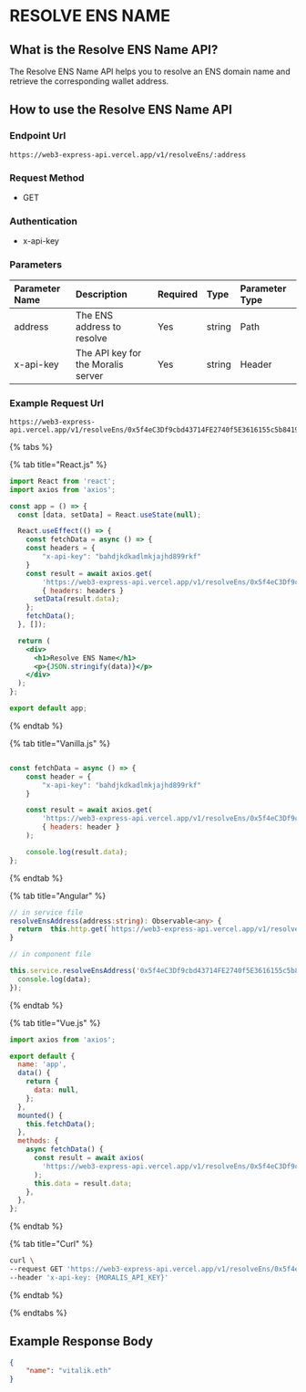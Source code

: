 # RESOLVE ENS NAME

## What is the Resolve ENS Name API?

The Resolve ENS Name API helps you to resolve an ENS domain name and retrieve the corresponding wallet address.

<!-- How to call the enpiont  -->

## How to use the Resolve ENS Name API

### Endpoint Url

```text
https://web3-express-api.vercel.app/v1/resolveEns/:address
```

### Request Method

* GET

### Authentication

* x-api-key

### Parameters

| Parameter Name | Description | Required | Type | Parameter Type |
| :--- | :--- | :--- | :--- | :--- |
| address | The ENS address to resolve | Yes | string | Path |
|x-api-key| The API key for the Moralis server | Yes | string | Header |

### Example Request Url

```text
https://web3-express-api.vercel.app/v1/resolveEns/0x5f4eC3Df9cbd43714FE2740f5E3616155c5b8419
```

<!-- tabs -->

{% tabs %}

{% tab title="React.js" %}

```jsx
import React from 'react';
import axios from 'axios';

const app = () => {
  const [data, setData] = React.useState(null);

  React.useEffect(() => {
    const fetchData = async () => {
    const headers = {
        "x-api-key": "bahdjkdkadlmkjajhd899rkf"
    }
    const result = await axios.get(
        'https://web3-express-api.vercel.app/v1/resolveEns/0x5f4eC3Df9cbd43714FE2740f5E3616155c5b8419',
        { headers: headers }
      setData(result.data);
    };
    fetchData();
  }, []);

  return (
    <div>
      <h1>Resolve ENS Name</h1>
      <p>{JSON.stringify(data)}</p>
    </div>
  );
};

export default app;
```

{% endtab %}

{% tab title="Vanilla.js" %}

```js

const fetchData = async () => {
    const header = {
        "x-api-key": "bahdjkdkadlmkjajhd899rkf"
    }

    const result = await axios.get(
        'https://web3-express-api.vercel.app/v1/resolveEns/0x5f4eC3Df9cbd43714FE2740f5E3616155c5b8419',
        { headers: header }
    );

    console.log(result.data);
};
```

{% endtab %}

{% tab title="Angular" %}

```ts
// in service file 
resolveEnsAddress(address:string): Observable<any> {
  return  this.http.get(`https://web3-express-api.vercel.app/v1/resolveEns/${address}`, headers)
}

// in component file

this.service.resolveEnsAddress('0x5f4eC3Df9cbd43714FE2740f5E3616155c5b8419').subscribe((data) => {
  console.log(data);
});
```

{% endtab %}

{% tab title="Vue.js" %}

```js
import axios from 'axios';

export default {
  name: 'app',
  data() {
    return {
      data: null,
    };
  },
  mounted() {
    this.fetchData();
  },
  methods: {
    async fetchData() {
      const result = await axios(
        'https://web3-express-api.vercel.app/v1/resolveEns/0x5f4eC3Df9cbd43714FE2740f5E3616155c5b8419',
      );
      this.data = result.data;
    },
  },
};
```

{% endtab %}

{% tab title="Curl" %}

```bash
curl \
--request GET 'https://web3-express-api.vercel.app/v1/resolveEns/0x5f4eC3Df9cbd43714FE2740f5E3616155c5b8419' \
--header 'x-api-key: {MORALIS_API_KEY}'
```

{% endtab %}

{% endtabs %}

## Example Response Body

```json
{
    "name": "vitalik.eth"
}
```
